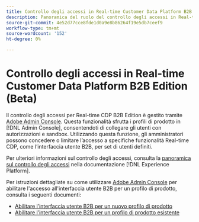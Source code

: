 ```yaml
---
title: Controllo degli accessi in Real-time Customer Data Platform B2B Edition
description: Panoramica del ruolo del controllo degli accessi in Real-time Customer Data Platform B2B Edition.
source-git-commit: 4e52d77cce8fde1d0a9e8b86264f19e5db7ceef9
workflow-type: tm+mt
source-wordcount: '152'
ht-degree: 0%

---
```


# Controllo degli accessi in Real-time Customer Data Platform B2B Edition (Beta)

Il controllo degli accessi per Real-time CDP B2B Edition è gestito tramite [Adobe Admin Console](http://adminconsole.adobe.com). Questa funzionalità sfrutta i profili di prodotto in [!DNL Admin Console], consentendoti di collegare gli utenti con autorizzazioni e sandbox. Utilizzando questa funzione, gli amministratori possono concedere o limitare l’accesso a specifiche funzionalità Real-time CDP, come l’interfaccia utente B2B, per set di utenti definiti.

Per ulteriori informazioni sul controllo degli accessi, consulta la [panoramica sul controllo degli accessi](../../access-control/home.md) nella documentazione [!DNL Experience Platform].

Per istruzioni dettagliate su come utilizzare [Adobe Admin Console](http://adminconsole.adobe.com) per abilitare l&#39;accesso all&#39;interfaccia utente B2B per un profilo di prodotto, consulta i seguenti documenti:

* [Abilitare l’interfaccia utente B2B per un nuovo profilo di prodotto](../../access-control/ui/create-profile.md)
* [Abilitare l’interfaccia utente B2B per un profilo di prodotto esistente](../../access-control/ui/details-and-services.md)